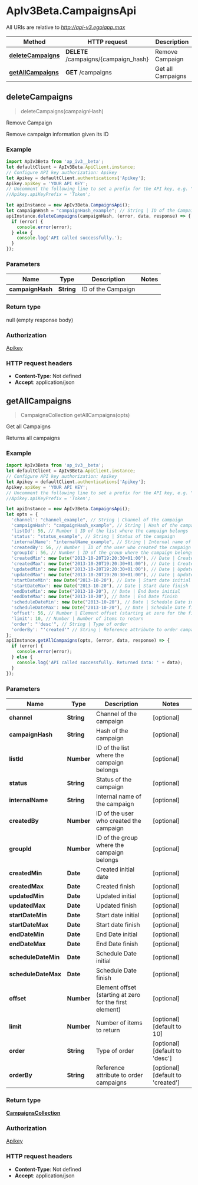 # ApIv3Beta.CampaignsApi

All URIs are relative to *http://api-v3.egoiapp.max*

Method | HTTP request | Description
------------- | ------------- | -------------
[**deleteCampaigns**](CampaignsApi.md#deleteCampaigns) | **DELETE** /campaigns/{campaign_hash} | Remove Campaign
[**getAllCampaigns**](CampaignsApi.md#getAllCampaigns) | **GET** /campaigns | Get all Campaigns



## deleteCampaigns

> deleteCampaigns(campaignHash)

Remove Campaign

Remove campaign information given its ID

### Example

```javascript
import ApIv3Beta from 'ap_iv3__beta';
let defaultClient = ApIv3Beta.ApiClient.instance;
// Configure API key authorization: Apikey
let Apikey = defaultClient.authentications['Apikey'];
Apikey.apiKey = 'YOUR API KEY';
// Uncomment the following line to set a prefix for the API key, e.g. "Token" (defaults to null)
//Apikey.apiKeyPrefix = 'Token';

let apiInstance = new ApIv3Beta.CampaignsApi();
let campaignHash = "campaignHash_example"; // String | ID of the Campaign
apiInstance.deleteCampaigns(campaignHash, (error, data, response) => {
  if (error) {
    console.error(error);
  } else {
    console.log('API called successfully.');
  }
});
```

### Parameters


Name | Type | Description  | Notes
------------- | ------------- | ------------- | -------------
 **campaignHash** | **String**| ID of the Campaign | 

### Return type

null (empty response body)

### Authorization

[Apikey](../README.md#Apikey)

### HTTP request headers

- **Content-Type**: Not defined
- **Accept**: application/json


## getAllCampaigns

> CampaignsCollection getAllCampaigns(opts)

Get all Campaigns

Returns all campaigns

### Example

```javascript
import ApIv3Beta from 'ap_iv3__beta';
let defaultClient = ApIv3Beta.ApiClient.instance;
// Configure API key authorization: Apikey
let Apikey = defaultClient.authentications['Apikey'];
Apikey.apiKey = 'YOUR API KEY';
// Uncomment the following line to set a prefix for the API key, e.g. "Token" (defaults to null)
//Apikey.apiKeyPrefix = 'Token';

let apiInstance = new ApIv3Beta.CampaignsApi();
let opts = {
  'channel': "channel_example", // String | Channel of the campaign
  'campaignHash': "campaignHash_example", // String | Hash of the campaign
  'listId': 56, // Number | ID of the list where the campaign belongs
  'status': "status_example", // String | Status of the campaign
  'internalName': "internalName_example", // String | Internal name of the campaign
  'createdBy': 56, // Number | ID of the user who created the campaign
  'groupId': 56, // Number | ID of the group where the campaign belongs
  'createdMin': new Date("2013-10-20T19:20:30+01:00"), // Date | Created initial date
  'createdMax': new Date("2013-10-20T19:20:30+01:00"), // Date | Created finish
  'updatedMin': new Date("2013-10-20T19:20:30+01:00"), // Date | Updated initial
  'updatedMax': new Date("2013-10-20T19:20:30+01:00"), // Date | Updated finish
  'startDateMin': new Date("2013-10-20"), // Date | Start date initial
  'startDateMax': new Date("2013-10-20"), // Date | Start date finish
  'endDateMin': new Date("2013-10-20"), // Date | End Date initial
  'endDateMax': new Date("2013-10-20"), // Date | End Date finish
  'scheduleDateMin': new Date("2013-10-20"), // Date | Schedule Date initial
  'scheduleDateMax': new Date("2013-10-20"), // Date | Schedule Date finish
  'offset': 56, // Number | Element offset (starting at zero for the first element)
  'limit': 10, // Number | Number of items to return
  'order': "'desc'", // String | Type of order
  'orderBy': "'created'" // String | Reference attribute to order campaigns
};
apiInstance.getAllCampaigns(opts, (error, data, response) => {
  if (error) {
    console.error(error);
  } else {
    console.log('API called successfully. Returned data: ' + data);
  }
});
```

### Parameters


Name | Type | Description  | Notes
------------- | ------------- | ------------- | -------------
 **channel** | **String**| Channel of the campaign | [optional] 
 **campaignHash** | **String**| Hash of the campaign | [optional] 
 **listId** | **Number**| ID of the list where the campaign belongs | [optional] 
 **status** | **String**| Status of the campaign | [optional] 
 **internalName** | **String**| Internal name of the campaign | [optional] 
 **createdBy** | **Number**| ID of the user who created the campaign | [optional] 
 **groupId** | **Number**| ID of the group where the campaign belongs | [optional] 
 **createdMin** | **Date**| Created initial date | [optional] 
 **createdMax** | **Date**| Created finish | [optional] 
 **updatedMin** | **Date**| Updated initial | [optional] 
 **updatedMax** | **Date**| Updated finish | [optional] 
 **startDateMin** | **Date**| Start date initial | [optional] 
 **startDateMax** | **Date**| Start date finish | [optional] 
 **endDateMin** | **Date**| End Date initial | [optional] 
 **endDateMax** | **Date**| End Date finish | [optional] 
 **scheduleDateMin** | **Date**| Schedule Date initial | [optional] 
 **scheduleDateMax** | **Date**| Schedule Date finish | [optional] 
 **offset** | **Number**| Element offset (starting at zero for the first element) | [optional] 
 **limit** | **Number**| Number of items to return | [optional] [default to 10]
 **order** | **String**| Type of order | [optional] [default to &#39;desc&#39;]
 **orderBy** | **String**| Reference attribute to order campaigns | [optional] [default to &#39;created&#39;]

### Return type

[**CampaignsCollection**](CampaignsCollection.md)

### Authorization

[Apikey](../README.md#Apikey)

### HTTP request headers

- **Content-Type**: Not defined
- **Accept**: application/json

